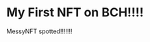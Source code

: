 # My First NFT on BCH!!!!
MessyNFT spotted!!!!!!!
                                                                                               
